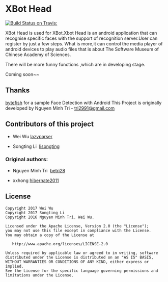 XBot Head
=========

[![Build Status on Travis:](https://travis-ci.org/lisongting/xbot_head.svg?branch=master)](https://travis-ci.org/lisongting/xbot_head)

XBot Head is used for XBot.Xbot Head is an android application that can recognise specific faces with the support of recognition server.User can register by just a few steps. What is more,it can control the media player of android devices to play audio files that is about  The Software Museum of Chinese Academy of Sciences.

There will be more funny functions ,which are in developing stage.

Coming soon~~

## Thanks
[bytefish][bytefish] for a sample Face Detection with Android
This Project is originally developed by Nguyen Minh Tri - <tri2991@gmail.com>

## Contributors of this project

* Wei Wu  [lazyparser](https://github.com/lazyparser)

* Songting Li  [lisongting](https://github.com/lisongting)

### Original authors:
* Nguyen Minh Tri  [betri28](https://github.com/betri28)

* xxhong  [hibernate2011](https://github.com/hibernate2011)

License
--------

    Copyright 2017 Wei Wu
    Copyright 2017 Songting Li
    Copyright 2016 Nguyen Minh Tri. Wei Wu.
    
    Licensed under the Apache License, Version 2.0 (the "License");
    you may not use this file except in compliance with the License.
    You may obtain a copy of the License at
    
       http://www.apache.org/licenses/LICENSE-2.0
    
    Unless required by applicable law or agreed to in writing, software
    distributed under the License is distributed on an "AS IS" BASIS,
    WITHOUT WARRANTIES OR CONDITIONS OF ANY KIND, either express or implied.
    See the License for the specific language governing permissions and
    limitations under the License.

[bytefish]:https://github.com/bytefish/VideoFaceDetection
